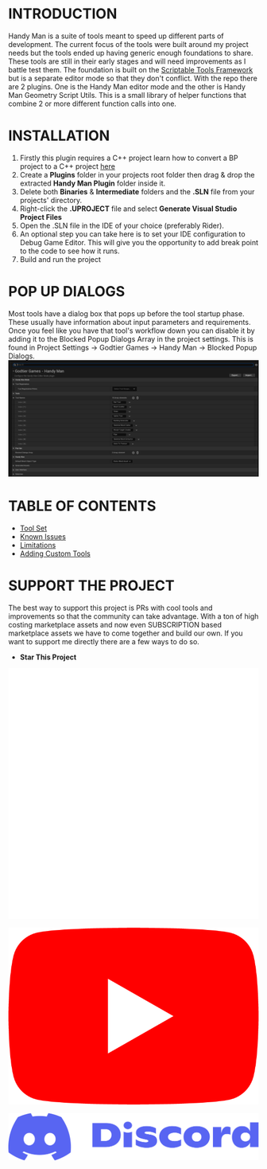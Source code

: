 ﻿# INTRODUCTION

Handy Man is a suite of tools meant to speed up different parts of development. 
The current focus of the tools were built around my project needs but the tools ended up having generic enough foundations to share. 
These tools are still in their early stages and will need improvements as I battle test them.
The foundation is built on the [Scriptable Tools Framework](https://dev.epicgames.com/documentation/en-us/unreal-engine/scriptable-tools-system-in-unreal-engine) 
but is a separate editor mode so that they don't conflict.
With the repo there are 2 plugins. One is the Handy Man editor mode and the other is Handy Man Geometry Script Utils.
This is a small library of helper functions that combine 2 or more different function calls into one.


# INSTALLATION
1. Firstly this plugin requires a C++ project learn how to convert a BP project to a C++ project [here](https://www.youtube.com/watch?v=3iTU_4IBrqM)
2. Create a **Plugins** folder in your projects root folder then drag & drop the extracted **Handy Man Plugin** folder inside it.
3. Delete both **Binaries** & **Intermediate** folders and the **.SLN** file from your projects' directory.
4. Right-click the **.UPROJECT** file and select **Generate Visual Studio Project Files**
5. Open the .SLN file in the IDE of your choice (preferably Rider).
6. An optional step you can take here is to set your IDE configuration to Debug Game Editor. This will give you the opportunity to add break point to the code to see how it runs.
7. Build and run the project

# POP UP DIALOGS
Most tools have a dialog box that pops up before the tool startup phase. These usually have information about input parameters and requirements.
Once you feel like you have that tool's workflow down you can disable it by adding it to the Blocked Popup Dialogs Array in the project settings.
This is found in Project Settings → Godtier Games → Handy Man → Blocked Popup Dialogs.
![Popup](doc/screenshots/core/projectsettings.png)


# TABLE OF CONTENTS

- [Tool Set](doc/ToolSet.md)
- [Known Issues](doc/KnownIssues.md)
- [Limitations](doc/Limitations.md)
- [Adding Custom Tools](doc/CustomTools.md)

# SUPPORT THE PROJECT
The best way to support this project is PRs with cool tools and improvements so that the community can take advantage.
With a ton of high costing marketplace assets and now even SUBSCRIPTION based marketplace assets we have to come together and build our own.
If you want to support me directly there are a few ways to do so.
- **Star This Project**

[![Patreon](doc/icons/patreon.svg)](https://www.patreon.com/DevGods)

[![YouTube](doc/icons/youtube.png)](https://www.youtube.com/@DevGods)

[![Discord](doc/icons/discord.svg)](https://discord.gg/bjDy2hjy3C)



